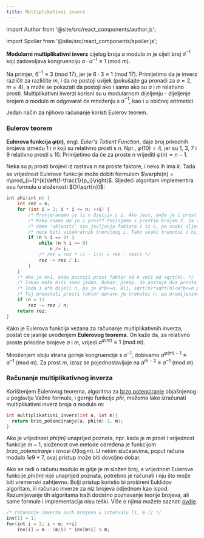 ```yaml
---
title: Multiplikativni inverz
---
```


import Author from '@site/src/react_components/author.js';

import Spoiler from '@site/src/react_components/spoiler.js';

<Author authorName='Anamarija Kozina' githubUsername='AnamarijaKozina'/>

**Modularni multiplikativni inverz** cijelog broja $a$ modulo $m$ je cijeli broj $a^{-1}$ koji zadovoljava kongruenciju $a \cdot a^{-1} \equiv 1 \ (\textrm{mod}\ m)$.

Na primjer, $6^{-1} \equiv 3 \ (\textrm{mod}\ 17)$, jer je $6 \cdot 3 \equiv 1 \ (\textrm{mod}\ 17)$. Primijetimo da je inverz različit za različite $m$, i da ne postoji uvijek (pokušajte ga pronaći za $a=2$, $m=4$), a može se pokazati da postoji ako i samo ako su $a$ i $m$ relativno prosti. Multiplikativni inverzi korisni su u modularnom dijeljenju - dijeljenje brojem $a$ modulo $m$ odgovarat će množenju s $a^{-1}$, kao i u običnoj aritmetici.

Jedan način za njihovo računanje koristi Eulerov teorem.

### Eulerov teorem

**Eulerova funkcija $\varphi(n)$**, engl. _Euler's Totient Function_, daje broj prirodnih brojeva izmedu $1$ i $n$ koji su relativno prosti s $n$. Npr., $\varphi(10)=4$, jer su 1, 3, 7 i 9 relativno prosti s 10. Primijetimo da će za proste $n$ vrijediti $\varphi(n)=n-1$.

Neka su $p_i$ prosti brojevi iz rastava $n$ na proste faktore, i neka ih ima $k$. Tada se vrijednost Eulerove funkcije može dobiti formulom $\varphi(n) = n\prod_{i=1}^{k}\left(1-\frac{1}{p_i}\right)$. Sljedeći algoritam implementira ovu formulu u složenosti $O(\sqrt{n})$:

```cpp
int phi(int n) {
    int rez = n;
    for (int i = 2; i * i <= n; ++i) {
        /* Provjeravamo je li n djeljiv s i. Ako jest, onda je i prost broj iz njegovog rastava. */
        /* Kako znamo da je i prost? Počinjemo s prostim brojem 2. Za trenutni i, u while petlji ispod */
        /* ćemo 'ukloniti' sva javljanja faktora i iz n, pa svaki sljedeći i koji dijeli (promijenjeni) n */
        /* neće biti višekratnik trenutnog i. Tako svaki trenutni i nije višekratnik brojeva 2..i-1, pa je prost. */
        if (n % i == 0) {
            while (n % i == 0)
                n /= i;
            /* rez = rez * (1 - 1/i) = rez - rez/i */
            rez -= rez / i;
        }
    }
    /* Ako je n>1, onda postoji prost faktor od n veći od sqrt(n). */
    /* Takav može biti samo jedan. Dokaz: pretp. da postoje dva prosta faktora a,b>sqrt(n). */
    /* Tada i a*b dijeli n, pa je a*b<=n. Ali, sqrt(n)*sqrt(n)<a*b<=n pa slijedi n<n (kontradikcija). */
    /* Taj preostali prosti faktor upravo je trenutni n, pa promijenimo rez kao gore. */
    if (n > 1)
        rez -= rez / n;
    return rez;
}
```

Kako je Eulerova funkcija vezana za računanje multiplikativnih inverza, postat će jasnije uvođenjem **Eulerovog teorema**. On kaže da, za relativno proste prirodne brojeve $a$ i $m$, vrijedi $a^{\varphi(m)} \equiv 1 \ (\textrm{mod}\ m)$.

Množenjem obiju strana gornje kongruencije s $a^{-1}$, dobivamo $a^{\varphi(m)-1} \equiv a^{-1} \ (\textrm{mod}\ m)$. Za prost $m$, izraz se pojednostavljuje na $a^{m-2} \equiv a^{-1} \ (\textrm{mod}\ m)$.

### Računanje multiplikativnog inverza

Korištenjem Eulerovog teorema, algoritma za <a href="https://materijali.xfer.hr/docs/matematika/vazne-formule/#potenciranje-i-brzo-potenciranje">brzo potenciranje</a> objašnjenog u poglavlju Važne formule, i gornje funkcije _phi_, možemo lako izračunati multiplikativni inverz broja $a$ modulo $m$:

```cpp
int multiplikativni_inverz(int a, int m){
  return brzo_potenciranje(a, phi(m)-1, m);
}
```

Ako je vrijednost _phi(m)_ unaprijed poznata, npr. kada je $m$ prost i vrijednost funkcije $m-1$, složenost ove metode određena je funkcijom _brzo_potenciranje_ i iznosi $O(\log{m})$. U nekim slučajevima, poput računa modulo $1e9 + 7$, ovaj pristup može biti dovoljno dobar.

Ako se radi o računu modulo $m$ gdje je $m$ složen broj, a vrijednost Eulerove funkcije _phi(m)_ nije unaprijed poznata, potrebno je računati i nju što može biti vremenski zahtjevno. Bolji pristup koristio bi prošireni Euklidov algoritam, ili računao inverze za niz brojeva odjednom kao ispod. Razumijevanje tih algoritama traži dodatno poznavanje teorije brojeva, ali same formule i implementacija nisu teški. Više o njima možete saznati <a href="https://cp-algorithms.com/algebra/module-inverse.html">ovdje</a>.

```cpp
/* računanje inverza svih brojeva u intervalu [1, m-1] */
inv[1] = 1;
for(int i = 2; i < m; ++i)
    inv[i] = m - (m/i) * inv[m%i] % m;
```
